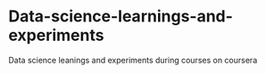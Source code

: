 # Data-science-learnings-and-experiments
Data science leanings and experiments during courses on coursera
